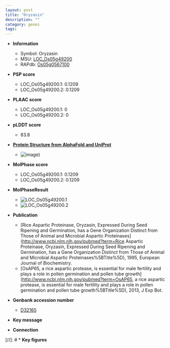 ```yaml
---
layout: post
title: "Oryzasin"
description: ""
category: genes
tags: 
---
```


* **Information**  
    + Symbol: Oryzasin  
    + MSU: [LOC_Os05g49200](http://rice.plantbiology.msu.edu/cgi-bin/ORF_infopage.cgi?orf=LOC_Os05g49200)  
    + RAPdb: [Os05g0567100](http://rapdb.dna.affrc.go.jp/viewer/gbrowse_details/irgsp1?name=Os05g0567100)  

* **PSP score**  
    + LOC_Os05g49200.1: 0.1209 
    + LOC_Os05g49200.2: 0.1209 

* **PLAAC score**  
    + LOC_Os05g49200.1: 0 
    + LOC_Os05g49200.2: 0 

* **pLDDT score**
    + 83.8

* **[Protein Structure from AlphaFold and UniProt](https://www.uniprot.org/uniprotkb/Q42456/entry#structure)**
    + ![image](https://ricepsp.github.io/images/Q4/AF-Q42456-F1.png))

* **MolPhase score**
    + LOC_Os05g49200.1: 0.1209
    + LOC_Os05g49200.2: 0.1209

* **MolPhaseResult**
    + ![LOC_Os05g49200.1](https://ricepsp.github.io/pictures/LOC_Os05g/LOC_Os05g49200.1.png)
    + ![LOC_Os05g49200.2](https://ricepsp.github.io/pictures/LOC_Os05g/LOC_Os05g49200.2.png)

* **Publication**  
    + [Rice Aspartic Proteinase, Oryzasin, Expressed During Seed Ripening and Germination, has a Gene Organization Distinct from Those of Animal and Microbial Aspartic Proteinases](http://www.ncbi.nlm.nih.gov/pubmed?term=Rice Aspartic Proteinase, Oryzasin, Expressed During Seed Ripening and Germination, has a Gene Organization Distinct from Those of Animal and Microbial Aspartic Proteinases%5BTitle%5D), 1995, European Journal of Biochemistry.
    + [OsAP65, a rice aspartic protease, is essential for male fertility and plays a role in pollen germination and pollen tube growth](http://www.ncbi.nlm.nih.gov/pubmed?term=OsAP65, a rice aspartic protease, is essential for male fertility and plays a role in pollen germination and pollen tube growth%5BTitle%5D), 2013, J Exp Bot.

* **Genbank accession number**  
    + [D32165](http://www.ncbi.nlm.nih.gov/nuccore/D32165)

* **Key message**  

* **Connection**  

[//]: # * **Key figures**  


